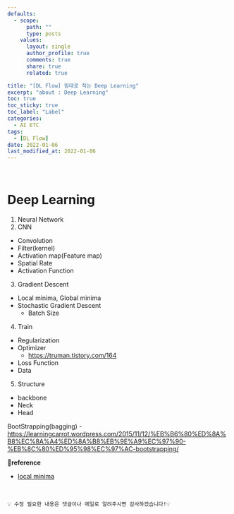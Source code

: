 ```yaml
---
defaults:
  - scope:
      path: ""
      type: posts
    values:
      layout: single
      author_profile: true
      comments: true
      share: true
      related: true

title: "[DL Flow] 맘대로 적는 Deep Learning"
excerpt: "about : Deep Learning"
toc: true
toc_sticky: true
toc_label: "Label"
categories: 
  - AI ETC
tags:
  - [DL Flow]
date: 2022-01-06
last_modified_at: 2022-01-06
---
```


<br>

# Deep Learning

1. Neural Network
2. CNN
  - Convolution
  - Filter(kernel)
  - Activation map(Feature map)
  - Spatial Rate
  - Activation Function
3. Gradient Descent
  - Local minima, Global minima
  - Stochastic Gradient Descent
    - Batch Size
4. Train
  - Regularization
  - Optimizer
    - https://truman.tistory.com/164
  - Loss Function
  - Data
5. Structure
  - backbone
  - Neck
  - Head


  BootStrapping(bagging) - https://learningcarrot.wordpress.com/2015/11/12/%EB%B6%80%ED%8A%B8%EC%8A%A4%ED%8A%B8%EB%9E%A9%EC%97%90-%EB%8C%80%ED%95%98%EC%97%AC-bootstrapping/



**📌reference**
- [local minima](https://darkpgmr.tistory.com/148)

<br>

```
💡 수정 필요한 내용은 댓글이나 메일로 알려주시면 감사하겠습니다!💡 
```
